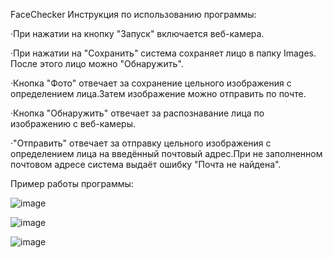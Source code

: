 FaceChecker
Инструкция по использованию программы:


·При нажатии на кнопку "Запуск" включается веб-камера.

·При нажатии на "Сохранить" система сохраняет лицо в папку Images. После этого лицо можно "Обнаружить".

·Кнопка "Фото" отвечает за сохранение цельного изображения с определением лица.Затем изображение можно отправить по почте.

·Кнопка "Обнаружить" отвечает за распознавание лица по изображению с веб-камеры.

·"Отправить" отвечает за отправку цельного изображения с определением лица на введённый почтовый адрес.При не заполненном почтовом адресе система выдаёт ошибку "Почта не найдена". 

Пример работы программы:

![image](https://user-images.githubusercontent.com/66029262/150704937-91b4d05a-58e7-42d0-9c58-1204a32c066b.png)

![image](https://user-images.githubusercontent.com/66029262/150704962-b116133c-1026-4adf-b986-81b17da542d4.png)

![image](https://user-images.githubusercontent.com/66029262/150705013-613d859f-9df6-4319-9bb0-0063ec10f60a.png)
